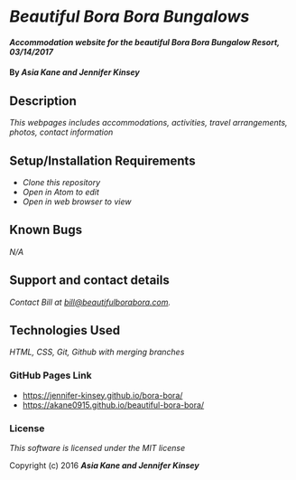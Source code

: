 # _Beautiful Bora Bora Bungalows_

#### _Accommodation website for the beautiful Bora Bora Bungalow Resort, 03/14/2017_

#### By _**Asia Kane and Jennifer Kinsey**_

## Description

_This webpages includes accommodations, activities, travel arrangements, photos, contact information_

## Setup/Installation Requirements

* _Clone this repository_
* _Open in Atom to edit_
* _Open in web browser to view_

## Known Bugs

_N/A_

## Support and contact details

_Contact Bill at bill@beautifulborabora.com._

## Technologies Used

_HTML, CSS, Git, Github with merging branches_

### GitHub Pages Link
* https://jennifer-kinsey.github.io/bora-bora/
* https://akane0915.github.io/beautiful-bora-bora/

### License

*This software is licensed under the MIT license*

Copyright (c) 2016 **_Asia Kane and Jennifer Kinsey_**
